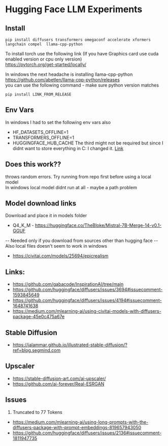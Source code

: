 # Hugging Face LLM Experiments

## Install
```
pip install diffusers transformers omegaconf accelerate xformers langchain compel  llama-cpp-python
```
To install torch use the following link (If you have Graphics card use cuda enabled version or cpu only version)  
https://pytorch.org/get-started/locally/  
   
In windows the next headache is installing llama-cpp-python  
https://github.com/abetlen/llama-cpp-python/releases  
you can use the following command - make sure python version matches
```
pip install LINK_FROM_RELEASE
```


## Env Vars
In windows I had to set the following env vars also
* HF_DATASETS_OFFLINE=1  
* TRANSFORMERS_OFFLINE=1
* HUGGINGFACE_HUB_CACHE 
The third might not be required but since I didnt want to store everything in C: I changed it. [Link](https://huggingface.co/docs/transformers/installation#offline-mode)

## Does this work??
throws random errors. Try running from repo first before using a local model  
In windows local model didnt run at all - maybe a path problem

## Model download links
Download and place it in models folder
* Q4_K_M - https://huggingface.co/TheBloke/Mistral-7B-Merge-14-v0.1-GGUF

-- Needed only if you download from sources other than hugging face -- Also local files doesn't seem to work in windows
* https://civitai.com/models/25694/epicrealism

## Links:
* https://github.com/gabacode/InspirationAI/tree/main
* https://github.com/huggingface/diffusers/issues/3694#issuecomment-1593845649
* https://github.com/huggingface/diffusers/issues/4194#issuecomment-1648741638
* https://medium.com/mlearning-ai/using-civitai-models-with-diffusers-package-45e0c475a67e

## Stable Diffusion
* https://jalammar.github.io/illustrated-stable-diffusion/?ref=blog.segmind.com

## Upscaler
* https://stable-diffusion-art.com/ai-upscaler/
* https://github.com/ai-forever/Real-ESRGAN

## Issues
1. Truncated to 77 Tokens
* https://medium.com/mlearning-ai/using-long-prompts-with-the-diffusers-package-with-prompt-embeddings-819657943050
* https://github.com/huggingface/diffusers/issues/2136#issuecomment-1811947735